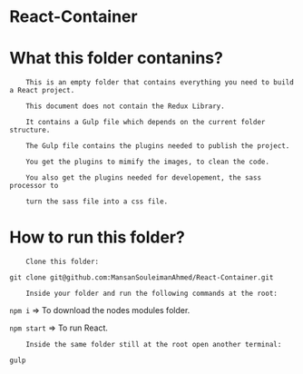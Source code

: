 # React-Container

# What this folder contanins?

        This is an empty folder that contains everything you need to build a React project.

        This document does not contain the Redux Library.

        It contains a Gulp file which depends on the current folder structure.

        The Gulp file contains the plugins needed to publish the project.

        You get the plugins to mimify the images, to clean the code.

        You also get the plugins needed for developement, the sass processor to

        turn the sass file into a css file.

# How to run this folder?

        Clone this folder:

`git clone git@github.com:MansanSouleimanAhmed/React-Container.git`

        Inside your folder and run the following commands at the root:

`npm i` => To download the nodes modules folder.

`npm start` => To run React.

        Inside the same folder still at the root open another terminal:

`gulp`
